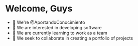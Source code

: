 # Welcome, Guys
- 👋 We're @AportandoConocimiento
- 👀 We are interested in developing software
- 🌱 We are currently learning to work as a team
- 💞️ We seek to collaborate in creating a portfolio of projects
